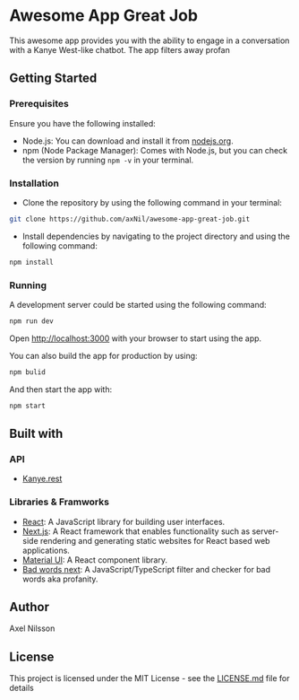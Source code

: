 # Awesome App Great Job

This awesome app provides you with the ability to engage in a conversation with a Kanye West-like chatbot. The app filters away profan

## Getting Started

### Prerequisites

Ensure you have the following installed:

* Node.js: You can download and install it from [nodejs.org](https://nodejs.org/en).
* npm (Node Package Manager): Comes with Node.js, but you can check the version by running `npm -v` in your terminal.

### Installation

* Clone the repository by using the following command in your terminal:
```bash
git clone https://github.com/axNil/awesome-app-great-job.git
```

* Install dependencies by navigating to the project directory and using the following command:
```bash
npm install
```

### Running

A development server could be started using the following command:
```bash
npm run dev
```
Open [http://localhost:3000](http://localhost:3000) with your browser to start using the app.

You can also build the app for production by using:
```bash
npm bulid
```
And then start the app with:
```bash
npm start
```

## Built with

### API
* [Kanye.rest](https://kanye.rest/)

### Libraries & Framworks
* [React](https://react.dev/): A JavaScript library for building user interfaces.
* [Next.js](https://nextjs.org/): A React framework that enables functionality such as server-side rendering and generating static websites for React based web applications.
* [Material UI](https://mui.com/material-ui/): A React component library.
* [Bad words next](https://www.npmjs.com/package/bad-words-next): A JavaScript/TypeScript filter and checker for bad words aka profanity.

## Author
Axel Nilsson

## License
This project is licensed under the MIT License - see the [LICENSE.md](LICENSE.md) file for details
